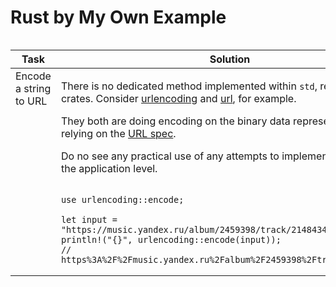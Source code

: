 # Rust by My Own Example

<table style="float: left"><thead>
    <th>Task</th>
    <th>Solution</th>
</thead><tbody>

<tr style="vertical-align: top;"><td>
Encode a string to URL
</td><td>

There is no dedicated method implemented within `std`, rely on the crates. Consider
[urlencoding](https://crates.io/crates/urlencoding) and
[url](https://crates.io/crates/url), for example.

They both are doing encoding on the binary data representation with relying on the 
[URL spec](https://url.spec.whatwg.org/).

Do no see any practical use of any attempts to implemen this logic on the application level.  

<pre><code class="language-rust">
use urlencoding::encode;

let input = "https://music.yandex.ru/album/2459398/track/21484345";
println!("{}", urlencoding::encode(input)); 
// https%3A%2F%2Fmusic.yandex.ru%2Falbum%2F2459398%2Ftrack%2F21484345
</code></pre>
</td></tr>

</tbody></table>
